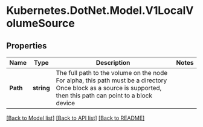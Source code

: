 # Kubernetes.DotNet.Model.V1LocalVolumeSource
## Properties

Name | Type | Description | Notes
------------ | ------------- | ------------- | -------------
**Path** | **string** | The full path to the volume on the node For alpha, this path must be a directory Once block as a source is supported, then this path can point to a block device | 

[[Back to Model list]](../README.md#documentation-for-models) [[Back to API list]](../README.md#documentation-for-api-endpoints) [[Back to README]](../README.md)

